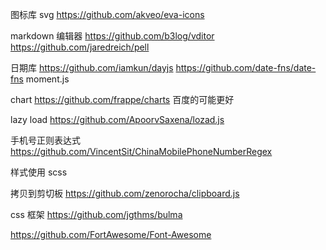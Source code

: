 
图标库 svg
https://github.com/akveo/eva-icons

markdown 编辑器
https://github.com/b3log/vditor
https://github.com/jaredreich/pell




日期库
https://github.com/iamkun/dayjs
https://github.com/date-fns/date-fns
moment.js

chart
https://github.com/frappe/charts
百度的可能更好

lazy load
https://github.com/ApoorvSaxena/lozad.js


手机号正则表达式
https://github.com/VincentSit/ChinaMobilePhoneNumberRegex


样式使用 scss


拷贝到剪切板
https://github.com/zenorocha/clipboard.js


css 框架
https://github.com/jgthms/bulma

https://github.com/FortAwesome/Font-Awesome
